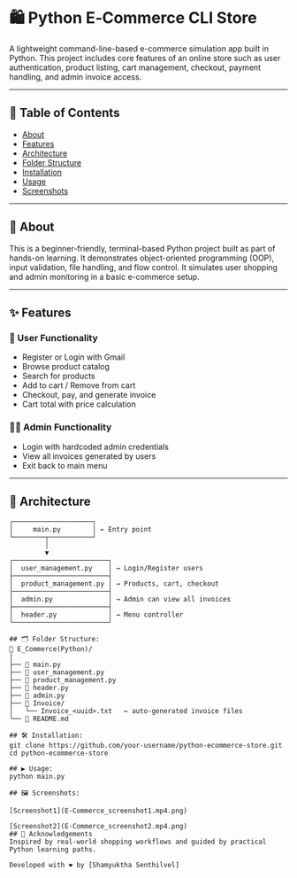 # 🛍️ Python E‑Commerce CLI Store

A lightweight command-line-based e-commerce simulation app built in Python. This project includes core features of an online store such as user authentication, product listing, cart management, checkout, payment handling, and admin invoice access.

---

## 📌 Table of Contents

- [About](#about)
- [Features](#features)
- [Architecture](#architecture)
- [Folder Structure](#folder-structure)
- [Installation](#installation)
- [Usage](#usage)
- [Screenshots](#screenshots)


---

## 📖 About

This is a beginner-friendly, terminal-based Python project built as part of hands-on learning. It demonstrates object-oriented programming (OOP), input validation, file handling, and flow control. It simulates user shopping and admin monitoring in a basic e-commerce setup.

---

## ✨ Features

### 🧑 User Functionality
- Register or Login with Gmail
- Browse product catalog
- Search for products
- Add to cart / Remove from cart
- Checkout, pay, and generate invoice
- Cart total with price calculation

### 👨‍💼 Admin Functionality
- Login with hardcoded admin credentials
- View all invoices generated by users
- Exit back to main menu

---

## 🧠 Architecture

```text
┌────────────────────┐
│     main.py        │ ← Entry point
└────────┬───────────┘
         │
         ▼
┌────────────────────────┐
│  user_management.py    │ → Login/Register users
├────────────────────────┤
│  product_management.py │ → Products, cart, checkout
├────────────────────────┤
│  admin.py              │ → Admin can view all invoices
├────────────────────────┤
│  header.py             │ → Menu controller
└────────────────────────┘

## 🗂 Folder Structure:
📁 E_Commerce(Python)/
│
├── 📄 main.py
├── 📄 user_management.py
├── 📄 product_management.py
├── 📄 header.py
├── 📄 admin.py
├── 📁 Invoice/
│   └── Invoice_<uuid>.txt   ← auto-generated invoice files
└── 📄 README.md

## 🛠 Installation:
git clone https://github.com/your-username/python-ecommerce-store.git
cd python-ecommerce-store

## ▶️ Usage:
python main.py

## 🖼 Screenshots:

[Screenshot1](E-Commerce_screenshot1.mp4.png)

[Screenshot2](E-Commerce_screenshot2.mp4.png)
## 🙌 Acknowledgements
Inspired by real-world shopping workflows and guided by practical Python learning paths.

Developed with ❤️ by [Shamyuktha Senthilvel]




